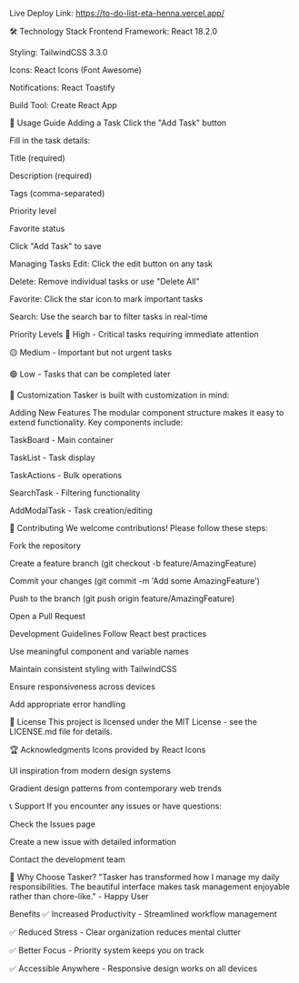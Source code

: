 Live Deploy Link: https://to-do-list-eta-henna.vercel.app/

🛠️ Technology Stack
Frontend Framework: React 18.2.0

Styling: TailwindCSS 3.3.0

Icons: React Icons (Font Awesome)

Notifications: React Toastify

Build Tool: Create React App

📱 Usage Guide
Adding a Task
Click the "Add Task" button

Fill in the task details:

Title (required)

Description (required)

Tags (comma-separated)

Priority level

Favorite status

Click "Add Task" to save

Managing Tasks
Edit: Click the edit button on any task

Delete: Remove individual tasks or use "Delete All"

Favorite: Click the star icon to mark important tasks

Search: Use the search bar to filter tasks in real-time

Priority Levels
🔴 High - Critical tasks requiring immediate attention

🟡 Medium - Important but not urgent tasks

🟢 Low - Tasks that can be completed later

🎨 Customization
Tasker is built with customization in mind:

Adding New Features
The modular component structure makes it easy to extend functionality. Key components include:

TaskBoard - Main container

TaskList - Task display

TaskActions - Bulk operations

SearchTask - Filtering functionality

AddModalTask - Task creation/editing

🤝 Contributing
We welcome contributions! Please follow these steps:

Fork the repository

Create a feature branch (git checkout -b feature/AmazingFeature)

Commit your changes (git commit -m 'Add some AmazingFeature')

Push to the branch (git push origin feature/AmazingFeature)

Open a Pull Request

Development Guidelines
Follow React best practices

Use meaningful component and variable names

Maintain consistent styling with TailwindCSS

Ensure responsiveness across devices

Add appropriate error handling

📄 License
This project is licensed under the MIT License - see the LICENSE.md file for details.

🏆 Acknowledgments
Icons provided by React Icons

UI inspiration from modern design systems

Gradient design patterns from contemporary web trends

📞 Support
If you encounter any issues or have questions:

Check the Issues page

Create a new issue with detailed information

Contact the development team

🌟 Why Choose Tasker?
"Tasker has transformed how I manage my daily responsibilities. The beautiful interface makes task management enjoyable rather than chore-like." - Happy User

Benefits
✅ Increased Productivity - Streamlined workflow management

✅ Reduced Stress - Clear organization reduces mental clutter

✅ Better Focus - Priority system keeps you on track

✅ Accessible Anywhere - Responsive design works on all devices
